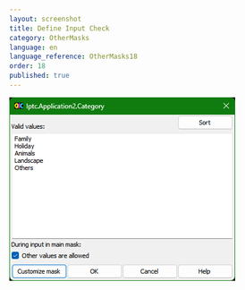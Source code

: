 ```yaml
---
layout: screenshot
title: Define Input Check
category: OtherMasks
language: en
language_reference: OtherMasks18
order: 18
published: true
---
```

<img src="https://raw.githubusercontent.com/QuickImageComment/QuickImageComment/main/UserManual/images/English-prg/FormInputCheckConfiguration.png">
